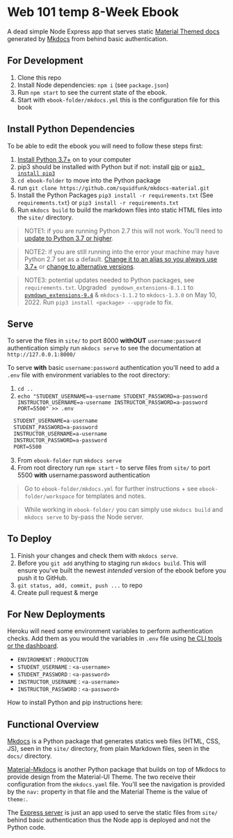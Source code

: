 # Web 101 temp 8-Week Ebook

A dead simple Node Express app that serves static [Material Themed docs](https://squidfunk.github.io/mkdocs-material/) generated by [Mkdocs](https://www.mkdocs.org/) from behind basic authentication.

## For Development

1. Clone this repo
2. Install Node dependencies: `npm i` (see `package.json`)
3. Run `npm start` to see the current state of the ebook.
4. Start with `ebook-folder/mkdocs.yml` this is the configuration file for this book

## Install Python Dependencies

To be able to edit the ebook you will need to follow these steps first:

1. [Install Python 3.7+](https://www.python.org/downloads/) on to your computer
2. pip3 should be installed with Python but if not: install [pip](https://pip.pypa.io/en/stable/installing/) or [`pip3 install pip3`](https://pip.pypa.io/en/stable/installation/)
3. `cd ebook-folder` to move into the Python package
4. run `git clone https://github.com/squidfunk/mkdocs-material.git`
5. Install the Python Packages `pip3 install -r requirements.txt` (See `requirements.txt`) or `pip3 install -r requirements.txt`
6. Run `mkdocs build` to build the markdown files into static HTML files into the `site/` directory.

  > NOTE1: if you are running Python 2.7 this will not work. You'll need to [update to Python 3.7 or higher](https://phoenixnap.com/kb/upgrade-python).

  > NOTE2: if you are still running into the error your machine may have Python 2.7 set as a default. [Change it to an alias so you always use 3.7+](https://osxdaily.com/2022/02/15/make-python-3-default-macos/) or [change to alternative versions](https://www.skillsugar.com/how-to-change-the-default-python-version).

  > NOTE3: potential updates needed to Python packages, see `requirements.txt`. Upgraded ` pymdown_extensions-8.1.1` to [`pymdown_extensions-9.4`](https://facelessuser.github.io/pymdown-extensions/) & `mkdocs-1.1.2` to `mkdocs-1.3.0` on May 10, 2022. Run `pip3 install <package> --upgrade` to fix.

## Serve

To serve the files in `site/` to port 8000 **withOUT** `username:password` authentication simply run `mkdocs serve` to see the documentation at `http://127.0.0.1:8000/`

To serve **with** basic `username:password` authentication you'll need to add a `.env` file with environment variables to the root directory:

1. `cd ..`
2. `echo "STUDENT_USERNAME=a-username STUDENT_PASSWORD=a-password INSTRUCTOR_USERNAME=a-username INSTRUCTOR_PASSWORD=a-password PORT=5500" >> .env`
  
  ```txt
    STUDENT_USERNAME=a-username
    STUDENT_PASSWORD=a-password
    INSTRUCTOR_USERNAME=a-username
    INSTRUCTOR_PASSWORD=a-password
    PORT=5500
  ```

3. From `ebook-folder` run `mkdocs serve`
4. From root directory run `npm start` - to serve files from `site/` to port 5500 **with** username:password authentication

  > Go to `ebook-folder/mkdocs.yml` for further instructions + see `ebook-folder/workspace` for templates and notes.

  > While working in `ebook-folder/` you can simply use `mkdocs build` and `mkdocs serve` to by-pass the Node server.

## To Deploy

1. Finish your changes and check them with `mkdocs serve`.
2. Before you `git add` anything to staging run `mkdocs build`. This will ensure you've built the newest *intended* version of the ebook before you push it to GitHub.
3. `git status, add, commit, push ...` to repo
4. Create pull request & merge

## For New Deployments

Heroku will need some environment variables to perform authentication checks. Add them as you would the variables in `.env` file using [he CLI tools or the dashboard](https://devcenter.heroku.com/articles/config-vars).

* `ENVIRONMENT` : `PRODUCTION`
*  `STUDENT_USERNAME` : `<a-username>`
*  `STUDENT_PASSWORD` : `<a-password>`
*  `INSTRUCTOR_USERNAME` : `<a-username>`
*  `INSTRUCTOR_PASSWORD` : `<a-password>`

How to install Python and pip instructions here:

## Functional Overview

[Mkdocs](https://www.mkdocs.org/) is a Python package that generates statics web files (HTML, CSS, JS), seen in the `site/` directory, from plain Markdown files, seen in the `docs/` directory.

[Material-Mkdocs](https://squidfunk.github.io/mkdocs-material/) is another Python package that builds on top of Mkdocs to provide design from the Material-UI Theme. The two receive their configuration from the `mkdocs.yaml` file. You'll see the navigation is provided by the `nav:` property in that file and the Material Theme is the value of `theme:`.

The [Express server](https://expressjs.com/) is just an app used to serve the static files from `site/` behind basic authentication thus the Node app is deployed and not the Python code.